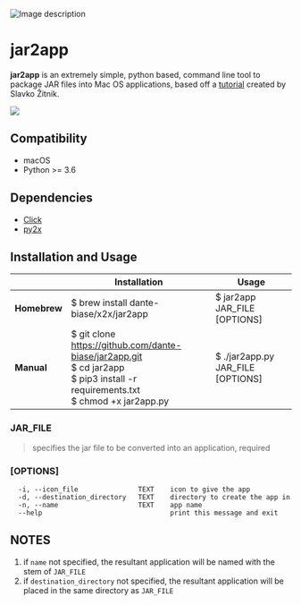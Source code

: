 ![Image description](https://i.ibb.co/mNy4nns/banner.png)


# jar2app

**jar2app** is an extremely simple, python based, command line tool to package JAR files into Mac OS applications, based off a [tutorial](http://www.zitnik.si/wordpress/2016/02/21/creating-a-mac-os-app-from-a-runnable-jar-file/) created by Slavko Žitnik.

![](https://i.ibb.co/k82VnnG/demo.gif)

## Compatibility
- macOS
- Python >= 3.6

## Dependencies
- [Click](https://click.palletsprojects.com/en/7.x/#documentation)
- [py2x](https://github.com/dante-biase/py2x)


## Installation and Usage

|          	| Installation                                                                                                                          	| Usage                           	|
|----------	|---------------------------------------------------------------------------------------------------------------------------------------	|---------------------------------	|
| **Homebrew** 	| $ brew install dante-biase/x2x/jar2app                                                                                          	| $ jar2app JAR_FILE [OPTIONS]      	|
| **Manual**   	| $ git clone https://github.com/dante-biase/jar2app.git<br>$ cd jar2app<br>$ pip3 install -r requirements.txt<br>$ chmod +x jar2app.py 	| $ ./jar2app.py JAR_FILE [OPTIONS] 	|

### JAR_FILE
> specifies the jar file to be converted into an application, required

### [OPTIONS]
```
  -i, --icon_file               TEXT    icon to give the app
  -d, --destination_directory   TEXT    directory to create the app in
  -n, --name                    TEXT    app name
  --help                                print this message and exit
```
## NOTES
1. if `name` not specified, the resultant application will be named with the stem of `JAR_FILE`
2. if `destination_directory` not specified, the resultant application will be placed in the same directory as `JAR_FILE`
